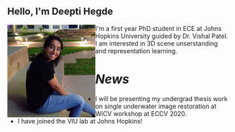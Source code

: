 ## Hello, I'm Deepti Hegde

<img src="deepti_crop.jpg" alt="drawing" width="200" ALIGN="left" />
I'm a first year PhD student in ECE at Johns Hopkins University guided by Dr. Vishal Patel. I am interested in 3D scene unserstanding and representation learning. 


# *News*

- I will be presenting my undergrad thesis work on single underwater image restoration at WiCV workshop at ECCV 2020.
- I have joined the VIU lab at Johns Hopkins!





